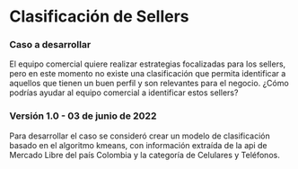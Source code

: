 # Clasificación de Sellers
### Caso a desarrollar
El equipo comercial quiere realizar estrategias focalizadas para los sellers, pero en este momento no existe una clasificación que permita identificar a aquellos que tienen un buen perfil y son relevantes para el negocio. ¿Cómo podrías ayudar al equipo comercial a identificar estos sellers?

### Versión 1.0 - 03 de junio de 2022
Para desarrollar el caso se consideró crear un modelo de clasificación basado en el algoritmo kmeans, con información extraída de la api de Mercado Libre del país Colombia y la categoría de Celulares y Teléfonos.




